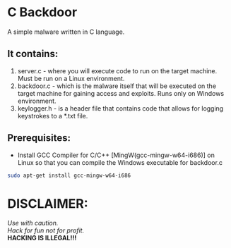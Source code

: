 # C Backdoor
A simple malware written in C language.

It contains: 
---
1. server.c - where you will execute code to run on the target machine. Must be run on a Linux environment.
2. backdoor.c - which is the malware itself that will be executed on the target machine for gaining access and exploits. Runs only on Windows environment.
3. keylogger.h - is a header file that contains code that allows for logging keystrokes to a *.txt file.

Prerequisites:
---
- Install GCC Compiler for C/C++ [MingW(gcc-mingw-w64-i686)] on Linux so that you can compile the Windows executable for backdoor.c 
```bash
sudo apt-get install gcc-mingw-w64-i686 
```

# DISCLAIMER:
_Use with caution._ \
_Hack for fun not for profit._ \
**HACKING IS ILLEGAL!!!**